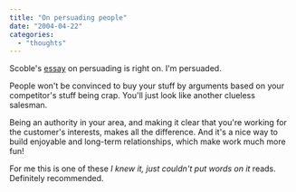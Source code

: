 ```yaml
---
title: "On persuading people"
date: "2004-04-22"
categories: 
  - "thoughts"
---
```


Scoble's [essay](http://radio.weblogs.com/0001011/2004/04/17.html#a7223) on persuading is right on. I'm persuaded.

People won't be convinced to buy your stuff by arguments based on your competitor's stuff being crap. You'll just look like another clueless salesman.

Being an authority in your area, and making it clear that you're working for the customer's interests, makes all the difference. And it's a nice way to build enjoyable and long-term relationships, which make work much more fun!

For me this is one of these _I knew it, just couldn't put words on it_ reads. Definitely recommended.
